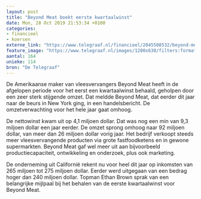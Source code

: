 ```yaml
---
layout: post
title: "Beyond Meat boekt eerste kwartaalwinst"
date: Mon, 28 Oct 2019 21:53:34 +0100
categories: 
- financieel 
- koersen 
externe_link: "https://www.telegraaf.nl/financieel/2045508532/beyond-meat-boekt-eerste-kwartaalwinst"
feature_image: "https://www.telegraaf.nl/images/1200x630/filters:format(jpeg):quality(80)/cdn-kiosk-api.telegraaf.nl/18baedbc-f9c5-11e9-92ff-0255c322e81b.jpg"
aantal: 164
unieke: 114
bron: "De Telegraaf"
---
```


<p class="intro">De Amerikaanse maker van vleesvervangers Beyond Meat heeft in de afgelopen periode voor het eerst een kwartaalwinst behaald, geholpen door een zeer sterk stijgende omzet. Dat meldde Beyond Meat, dat eerder dit jaar naar de beurs in New York ging, in een handelsbericht. De omzetverwachting voor het hele jaar gaat omhoog.</p> <p>De nettowinst kwam uit op 4,1 miljoen dollar. Dat was nog een min van 9,3 miljoen dollar een jaar eerder. De omzet sprong omhoog naar 92 miljoen dollar, van meer dan 26 miljoen dollar vorig jaar. Het bedrijf verkoopt steeds meer vleesvervangende producten via grote fastfoodketens en in gewone supermarkten. Beyond Meat gaf wel meer uit aan bijvoorbeeld productiecapaciteit, ontwikkeling en onderzoek, plus ook marketing.</p><p>De onderneming uit Californië rekent nu voor heel dit jaar op inkomsten van 265 miljoen tot 275 miljoen dollar. Eerder werd uitgegaan van een bedrag hoger dan 240 miljoen dollar. Topman Ethan Brown sprak van een belangrijke mijlpaal bij het behalen van de eerste kwartaalwinst voor Beyond Meat.</p>
